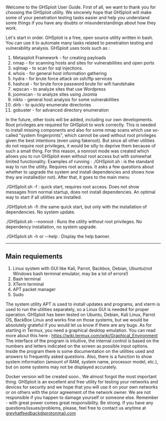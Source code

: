 Welcome to the GHSploit User Guide.
First of all, we want to thank you for choosing the GHSploit utility. 
We sincerely hope that GHSploit will make some of your penetration testing tasks easier and help you understand some things if you have any doubts or misunderstandings about how they work.

Let's start in order.
GHSploit is a free, open source utility written in bash.
You can use it to automate many tasks related to penetration testing and vulnerability analysis.
GHSploit uses tools such as :
1. Metasploit Framework - for creating payloads
2. nmap - for scanning hosts and sites for vulnerabilities and open ports
3. sqlmap - to scan for sql injections.
4. whois - for general host information gathering
5. hydra - for brute force attack on ssh/ftp services
6. hashcat - for brute force password brute for wifi handshake
7. wpscan - to analyze sites that use Wordpress
8. joomscan - to analyze sites using Joomla
9. nikto - general host analysis for some vulnerabilities
10. dirb - to quickly enumerate directories
11. gobuster - for advanced directory enumeration

In the future, other tools will be added, including our own developments.
Root privileges are required for GHSploit to work correctly. This is needed to install missing components and also for some nmap scans which use so-called "system fingerprints", which cannot be used without root privileges given the best intentions (even using fakeroot).
But since all other utilities do not require root privileges, it would be silly to deprive them because of such a small thing. For this reason, a nonroot mode was created which allows you to run GHSploit even without root access but with somewhat limited functionality.
Examples of running :
./GHSploit.sh : is the standard way to run the utility. Requires root access. It asks a few questions about whether to upgrade the system and install dependencies and shows how they are installed(or not). After that, it goes to the main menu

./GHSploit.sh -f : quick start, requires root access. Does not show messages from normal startup, does not install dependencies. An optimal way to start if all utilities are installed.

./GHSploit.sh -fi :the same quick start, but only with the installation of dependencies. No system update.

./GHSploit.sh --nonroot : Runs the utility without root privileges. No dependency installation, no system upgrade.

./GHSploit.sh -h or --help : Display the help banner.

--------------------------------------
Main requiements
--------------------------------------
1. Linux system with GUI like Kali, Parrot, Backbox, Debian, Ubuntu(not Windows bash terminal emulator, may be a lot of errors!)
2. Bash terminal
3. XTerm terminal
4. APT packet manager
5. Sudo 

The system utility APT is used to install updates and programs, and xterm is used to run the utilities separately, so a Linux GUI is needed for proper operation.
GHSploit has been tested on Ubuntu, Debian, Kali Linux, Parrot OS, BackBox Linux and works fine on those systems, but we would be absolutely grateful if you would let us know if there are any bugs.
As for starting in Termux, you need a graphical desktop emulation. You can read more about this here : https://wiki.termux.com/wiki/Graphical_Environment
The interface of the program is intuitive, the internal control is based on the numbers and letters indicated on the screen as possible input options.
Inside the program there is some documentation on the utilities used and answers to frequently asked questions.
Also, there is a function to show system information (amount of RAM, system name, processor model, etc.), but on some systems may not be displayed accurately. 

Docker version will be created soon..
We almost forgot the most important thing.
GHSploit is an excellent and free utility for testing your networks and devices for security and we hope that you will use it on your own networks or on others with the prior agreement of the network owner. We are not responsible if you happen to damage yourself or someone else. Remember - with great power comes great responsibility. Be strong.
If you have any questions/issues/problems, please, feel free to contact us anytime at greyhatfeedback@protonmail.com 